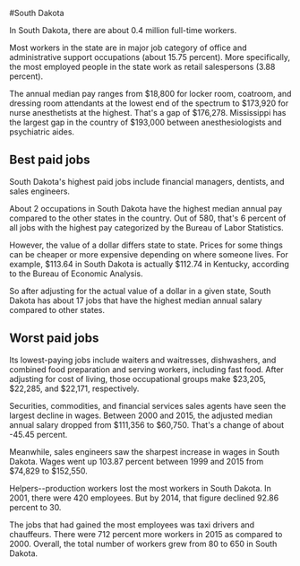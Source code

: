 

#South Dakota

In South Dakota, there are about 0.4 million full-time workers.


Most workers in the state are in major job category of office and administrative support occupations (about 15.75 percent). More specifically, the most employed people in the state work as retail salespersons (3.88 percent).
               
The annual median pay ranges from $18,800 for locker room, coatroom, and dressing room attendants at the lowest end of the spectrum to  $173,920 for nurse anesthetists at the highest. That's a gap of $176,278. Mississippi has the largest gap in the country of $193,000 between anesthesiologists and psychiatric aides.
               
## Best paid jobs
South Dakota's highest paid jobs include financial managers, dentists, and sales engineers.
               
About 2 occupations in South Dakota have the highest median annual pay compared to the other states in the country. Out of 580, that's 6 percent of all jobs with the highest pay categorized by the Bureau of Labor Statistics.
               
However, the value of a dollar differs state to state. Prices for some things can be cheaper or more expensive depending on where someone lives. For example, $113.64 in South Dakota is actually $112.74 in Kentucky, according to the Bureau of Economic Analysis.
               
So after adjusting for the actual value of a dollar in a given state, South Dakota has about 17 jobs that have the highest median annual salary compared to other states.
               
## Worst paid jobs

Its lowest-paying jobs include waiters and waitresses, dishwashers, and combined food preparation and serving workers, including fast food. After adjusting for cost of living, those occupational groups make $23,205,  $22,285, and  $22,171, respectively.
               
Securities, commodities, and financial services sales agents have seen the largest decline in wages. Between 2000 and 2015, the adjusted median annual salary dropped from $111,356 to $60,750. That's a change of about -45.45 percent.
               
Meanwhile, sales engineers saw the sharpest increase in wages in South Dakota. Wages went up 103.87 percent between 1999 and 2015 from $74,829 to $152,550.

Helpers--production workers lost the most workers in South Dakota. In 2001, there were 420 employees. But by 2014, that figure declined 92.86 percent to 30. 
               
The jobs that had gained the most employees was taxi drivers and chauffeurs. There were 712 percent more workers in 2015 as compared to 2000. Overall, the total number of workers grew from 80 to 650 in South Dakota.
